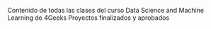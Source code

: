 Contenido de todas las clases del curso Data Science and Machine Learning de 4Geeks
Proyectos finalizados y aprobados
